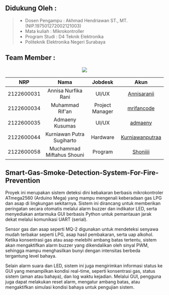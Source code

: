 ## Didukung Oleh :
>- Dosen Pengampu : Akhmad Hendriawan ST., MT. (NIP.197501272002121003)
>- Mata kuliah : Mikrokontroller
>- Program Studi : D4 Teknik Elektronika
>- Politeknik Elektronika Negeri Surabaya<br>

## Team Member :

<p align="center">
  <img src="-">
</p>

|      NRP      |       Nama      |    Jobdesk    |   Akun |
| :-----------:|:----------------:| :------------:| :-----:|
| 2122600031    | Annisa Nurfika Rani  | UI/UX       | [Annisaranii](https://github.com/Annisaranii)
| 2122600034    | Muhammad Rif'an        |  Project Manager | [mrifancode](https://github.com/mrifancode)
| 2122600035    | Admaeny Kusumas       |    UI/UX      | [admaeny](https://github.com/admaeny)
| 2122600044    | Kurniawan Putra Sugiharto  | Hardware | [Kurniawanputraa](https://github.com/Kurniawanputraa)
| 2122600058    | Muchammad Miftahus Shouni  | Program     | [Shoniiii](https://github.com/Shoniiii)

## Smart-Gas-Smoke-Detection-System-For-Fire-Prevention
Proyek ini merupakan sistem deteksi dini kebakaran berbasis mikrokontroler ATmega2560 (Arduino Mega) yang mampu mengenali keberadaan gas LPG dan asap di lingkungan sekitarnya. Sistem ini dirancang untuk memberikan peringatan secara otomatis melalui alarm buzzer dan indikator LED, serta menyediakan antarmuka GUI berbasis Python untuk pemantauan jarak dekat melalui komunikasi UART (serial).

Sensor gas dan asap seperti MQ-2 digunakan untuk mendeteksi senyawa mudah terbakar seperti LPG, asap hasil pembakaran, serta uap alkohol. Ketika konsentrasi gas atau asap melebihi ambang batas tertentu, sistem akan mengaktifkan alarm buzzer yang dikendalikan oleh sinyal PWM, sehingga mampu menghasilkan bunyi dengan intensitas berbeda tergantung level bahaya.

Selain alarm suara dan LED, sistem ini juga mengirimkan informasi status ke GUI yang menampilkan kondisi real-time, seperti konsentrasi gas, status sistem (aman atau bahaya), dan log waktu kejadian. Melalui GUI, pengguna juga dapat melakukan reset alarm, mengatur ambang batas, atau mengaktifkan simulasi kondisi bahaya untuk pengujian sistem.
